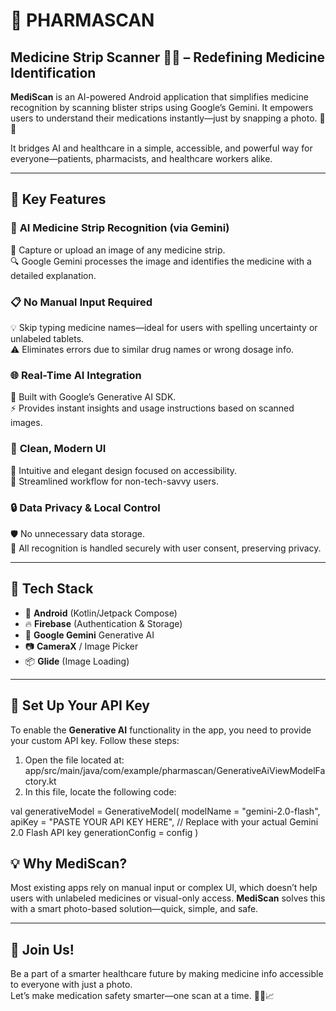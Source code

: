 # 💊 **PHARMASCAN**  
## Medicine Strip Scanner 📸🤖 – Redefining Medicine Identification  

**MediScan** is an AI-powered Android application that simplifies medicine recognition by scanning blister strips using Google’s Gemini. It empowers users to understand their medications instantly—just by snapping a photo. 🧠📱  

It bridges AI and healthcare in a simple, accessible, and powerful way for everyone—patients, pharmacists, and healthcare workers alike.

---

## 🚀 **Key Features**

### 🧠 **AI Medicine Strip Recognition** (via Gemini)  
📸 Capture or upload an image of any medicine strip.  
🔍 Google Gemini processes the image and identifies the medicine with a detailed explanation.  


### 📋 **No Manual Input Required**  
💡 Skip typing medicine names—ideal for users with spelling uncertainty or unlabeled tablets.  
⚠️ Eliminates errors due to similar drug names or wrong dosage info.


### 🌐 **Real-Time AI Integration**  
🤖 Built with Google’s Generative AI SDK.  
⚡ Provides instant insights and usage instructions based on scanned images.


### 🎨 **Clean, Modern UI**  
📱 Intuitive and elegant design focused on accessibility.  
🧭 Streamlined workflow for non-tech-savvy users.


### 🔒 **Data Privacy & Local Control**  
🛡️ No unnecessary data storage.  
🚫 All recognition is handled securely with user consent, preserving privacy.


---

## 🔧 **Tech Stack**

- 📲 **Android** (Kotlin/Jetpack Compose)  
- 🔥 **Firebase** (Authentication & Storage)  
- 🤖 **Google Gemini** Generative AI  
- 📷 **CameraX** / Image Picker  
- 📦 **Glide** (Image Loading)

---
## 🔑 **Set Up Your API Key**

To enable the **Generative AI** functionality in the app, you need to provide your custom API key. Follow these steps:
1. Open the file located at: app/src/main/java/com/example/pharmascan/GenerativeAiViewModelFactory.kt
2. In this file, locate the following code:

val generativeModel = GenerativeModel(
    modelName = "gemini-2.0-flash",
    apiKey = "PASTE YOUR API KEY HERE", // Replace with your actual Gemini 2.0 Flash API key
    generationConfig = config
)


## 💡 **Why MediScan?**

Most existing apps rely on manual input or complex UI, which doesn’t help users with unlabeled medicines or visual-only access. **MediScan** solves this with a smart photo-based solution—quick, simple, and safe.

---

## 🌟 **Join Us!**

Be a part of a smarter healthcare future by making medicine info accessible to everyone with just a photo.  
Let’s make medication safety smarter—one scan at a time. 📸💊📈  

